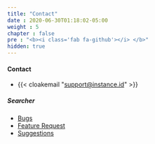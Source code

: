 ```yaml
---
title: "Contact"
date : 2020-06-30T01:18:02-05:00
weight : 5
chapter : false
pre : "<b><i class='fab fa-github'></i> </b>"
hidden: true
---
```


#### Contact

* {{< cloakemail "support@instance.id" >}}

##### Searcher

* [Bugs](https://github.com/instance-id/searcher_addon/issues/new?assignees=&labels=bug&template=bug_report.md&title=)
* [Feature Request](https://github.com/instance-id/searcher_addon/issues/new?assignees=&labels=enhancement&template=feature_request.md&title=)
* [Suggestions](https://github.com/instance-id/searcher_addon/issues/new?assignees=&labels=&template=general-question.md&title=)